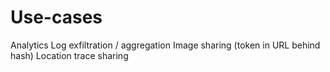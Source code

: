 # Use-cases

Analytics
Log exfiltration / aggregation
Image sharing (token in URL behind hash)
Location trace sharing
